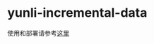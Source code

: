 # yunli-incremental-data
使用和部署请参考[这里](https://github.com/tx-customer/yunli-incremental-data/blob/main/%E5%9F%BA%E4%BA%8E%E6%97%A0%E6%9C%8D%E5%8A%A1%E5%99%A8%E7%9A%84%E6%95%B0%E6%8D%AE%E8%A1%A8%E5%A2%9E%E9%87%8F%E5%90%8C%E6%AD%A5Prototyping.pdf)